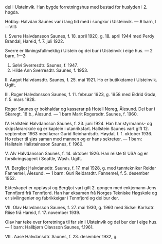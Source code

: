 del i Ulsteinvik. Han bygde forretningshus med bustad for huslyden i 2. høgda.

Hobby: Halvdan Saunes var i lang tid med i songkor i Ulsteinvik. — 8 barn, I—VIII:

I. Sverre Halvdansson Saunes, f. 18. april 1920, g. 18. april 1944 med Perdy Brandal, Hareid, f. 7. juli 1922.

Sverre er likningsfullmektig i Ulstein og dei bur i Ulsteinvik i eige hus. — 2 barn, 1—2:

1. Sølvi Sverresdtr. Saunes, f. 1947.
2. Hilde Ann Sverresdtr. Saunes, f. 1953.

II. Aagot Halvdansdtr. Saunes, f. 25. mai 1921. Ho er butikkdame i Ulsteinvik. Ugift.

III. Roger Halvdansson Saunes, f. 11. februar 1923, g. 1958 med Eldrid Godø, f. 5. mars 1928.

Roger Saunes er bokhaldar og kasserar på Hotell Noreg, Ålesund. Dei bur i Skaregt. 18 b., Ålesund. — 1 barn Marit Rogersdtr. Saunes, f. 1960.

IV. Hallstein Halvdansson Saunes, f. 23. juni 1924. Han har styrmanns- og skipsførarskole og er kaptein i utanriksfart. Hallstein Saunes vart gift 12. september 1963 med lærar Gurid Reinhardsdtr. Høydal, f. 1. oktober 1936. Ho reiser til sjøs saman med mannen og er hans sekretær. — 1 barn: Hallstein Hallsteinsson Saunes, f. 1960.

V. Alv Halvdansson Saunes, f. 14. oktober 1926. Han reiste til USA og er forsikringsagent i Seattle, Wash. Ugift.

VI. Bergljot Halvdansdtr. Saunes, f. 17. mai 1928, g. med tannteknikar Reidar Fannemel, Ålesund. — 1 barn: Guri Reidarsdtr. Fannemel, f. 5. desember 1952.

Ekteskapet er oppløyst og Bergljot vart gift 2. gongen med enkjemann Jens Tennfjord frå Tennfjord. Han har eksamen frå Norges Tekniske Høgskole og er sivilingeniør og fabrikkeigar i Tennfjord og dei bur der.

VII. Olav Halvdansson Saunes, f. 27. mai 1930, g. 1960 med Sidsel Karlsdtr. Riise frå Hareid, f. 17. november 1939.

Olav har teke over forretninga til far sin i Ulsteinvik og dei bur der i eige hus. — 1 barn: Hallbjørn Olavsson Saunes, f.1961.

VIII. Aase Halvdansdtr. Saunes, f. 23. desember 1932, g.